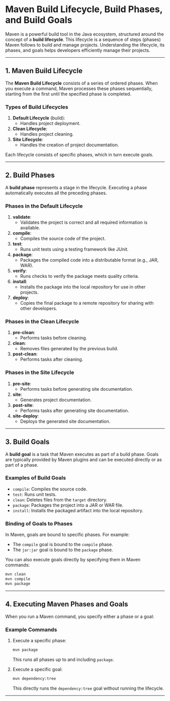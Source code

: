 # Maven Build Lifecycle, Build Phases, and Build Goals

Maven is a powerful build tool in the Java ecosystem, structured around the concept of a **build lifecycle**. This lifecycle is a sequence of steps (phases) Maven follows to build and manage projects. Understanding the lifecycle, its phases, and goals helps developers efficiently manage their projects.

---

## **1. Maven Build Lifecycle**

The **Maven Build Lifecycle** consists of a series of ordered phases. When you execute a command, Maven processes these phases sequentially, starting from the first until the specified phase is completed.

### **Types of Build Lifecycles**
1. **Default Lifecycle** (build):
   - Handles project deployment.
2. **Clean Lifecycle**:
   - Handles project cleaning.
3. **Site Lifecycle**:
   - Handles the creation of project documentation.

Each lifecycle consists of specific phases, which in turn execute goals.

---

## **2. Build Phases**

A **build phase** represents a stage in the lifecycle. Executing a phase automatically executes all the preceding phases.

### **Phases in the Default Lifecycle**
1. **validate**:
   - Validates the project is correct and all required information is available.
2. **compile**:
   - Compiles the source code of the project.
3. **test**:
   - Runs unit tests using a testing framework like JUnit.
4. **package**:
   - Packages the compiled code into a distributable format (e.g., JAR, WAR).
5. **verify**:
   - Runs checks to verify the package meets quality criteria.
6. **install**:
   - Installs the package into the local repository for use in other projects.
7. **deploy**:
   - Copies the final package to a remote repository for sharing with other developers.

### **Phases in the Clean Lifecycle**
1. **pre-clean**:
   - Performs tasks before cleaning.
2. **clean**:
   - Removes files generated by the previous build.
3. **post-clean**:
   - Performs tasks after cleaning.

### **Phases in the Site Lifecycle**
1. **pre-site**:
   - Performs tasks before generating site documentation.
2. **site**:
   - Generates project documentation.
3. **post-site**:
   - Performs tasks after generating site documentation.
4. **site-deploy**:
   - Deploys the generated site documentation.

---

## **3. Build Goals**

A **build goal** is a task that Maven executes as part of a build phase. Goals are typically provided by Maven plugins and can be executed directly or as part of a phase.

### **Examples of Build Goals**
- `compile`: Compiles the source code.
- `test`: Runs unit tests.
- `clean`: Deletes files from the `target` directory.
- `package`: Packages the project into a JAR or WAR file.
- `install`: Installs the packaged artifact into the local repository.

### **Binding of Goals to Phases**
In Maven, goals are bound to specific phases. For example:
- The `compile` goal is bound to the `compile` phase.
- The `jar:jar` goal is bound to the `package` phase.

You can also execute goals directly by specifying them in Maven commands:
```bash
mvn clean
mvn compile
mvn package
```

---

## **4. Executing Maven Phases and Goals**

When you run a Maven command, you specify either a phase or a goal:

### **Example Commands**
1. Execute a specific phase:
   ```bash
   mvn package
   ```
   This runs all phases up to and including `package`.

2. Execute a specific goal:
   ```bash
   mvn dependency:tree
   ```
   This directly runs the `dependency:tree` goal without running the lifecycle.

---



